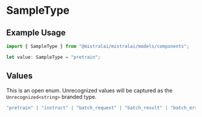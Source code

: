 # SampleType

## Example Usage

```typescript
import { SampleType } from "@mistralai/mistralai/models/components";

let value: SampleType = "pretrain";
```

## Values

This is an open enum. Unrecognized values will be captured as the `Unrecognized<string>` branded type.

```typescript
"pretrain" | "instruct" | "batch_request" | "batch_result" | "batch_error" | Unrecognized<string>
```